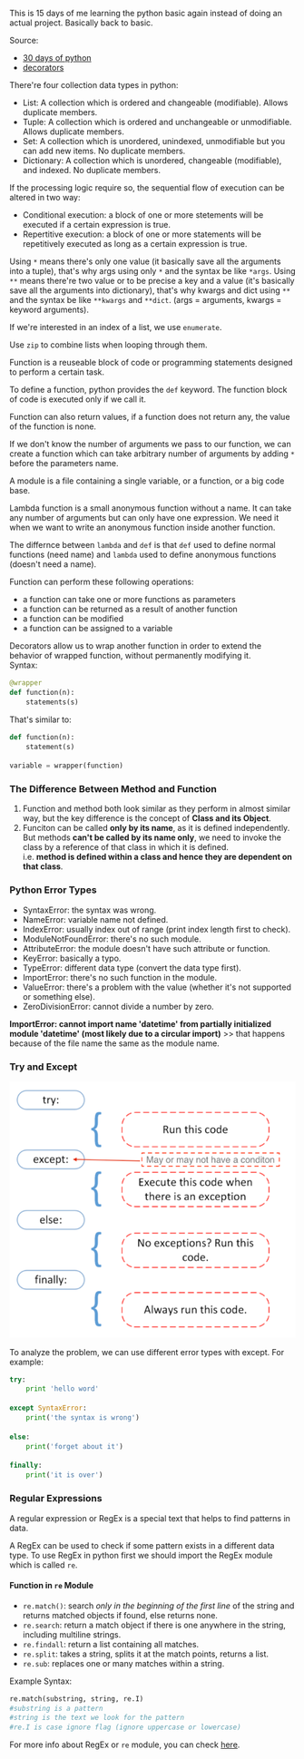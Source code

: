 This is 15 days of me learning the python basic again instead of doing an actual project. Basically back to basic.

Source:
- [30 days of python](https://github.com/Asabeneh/30-Days-Of-Python)
- [decorators](https://stackoverflow.com/a/1594484)

There're four collection data types in python:
- List: A collection which is ordered and changeable (modifiable). Allows duplicate members.
- Tuple: A collection which is ordered and unchangeable or unmodifiable. Allows duplicate members.
- Set: A collection which is unordered, unindexed, unmodifiable but you can add new items. No duplicate members.
- Dictionary: A collection which is unordered, changeable (modifiable), and indexed. No duplicate members.

If the processing logic require so, the sequential flow of execution can be altered in two way:
- Conditional execution: a block of one or more stetements will be executed if a certain expression is true.
- Repertitive execution: a block of one or more statements will be repetitively executed as long as a certain expression is true.

Using `*` means there's only one value (it basically save all the arguments into a tuple), that's why args using only `*` and the syntax be like `*args`. Using `**` means there're two value or to be precise a key and a value (it's basically save all the arguments into dictionary), that's why kwargs and dict using `**` and the syntax be like `**kwargs` and `**dict`. (args = arguments, kwargs = keyword arguments).

If we're interested in an index of a list, we use `enumerate`.

Use `zip` to combine lists when looping through them.

Function is a reuseable block of code or programming statements  designed to perform a certain task.

To define a function, python provides the `def` keyword. The function block of code is executed only if we call it.

Function can also return values, if a function does not return any, the value of the function is none.

If we don't know the number of arguments we pass to our function, we can create a function which can take arbitrary number of arguments by adding `*` before the parameters name.

A module is a file containing a single variable, or a function, or a big code base.

Lambda function is a small anonymous function without a name. It can take any number of arguments but can only have one expression. We need it when we want to write an anonymous function inside another function.

The differnce between `lambda` and `def` is that `def` used to define normal functions (need name) and `lambda` used to define anonymous functions (doesn't need a name).

Function can perform these following operations:
- a function can take one or more functions as parameters
- a function can be returned as a result of another function
- a function can be modified
- a function can be assigned to a variable

Decorators allow us to wrap another function in order to extend the behavior of wrapped function, without permanently modifying it. <br>
Syntax:

```python
@wrapper
def function(n):
    statements(s)
```

That's similar to:

```python
def function(n):
    statement(s)

variable = wrapper(function)
```

### The Difference Between Method and Function

1. Function and method both look similar as they perform in almost similar way, but the key difference is the concept of **Class and its Object**.
2. Funciton can be called **only by its name**, as it is defined independently. But methods **can't be called by its name only**, we need to invoke the class by a reference of that class in which it is defined. <br>
i.e. **method is defined within a class and hence they are dependent on that class**.

### Python Error Types

- SyntaxError: the syntax was wrong.
- NameError: variable name not defined.
- IndexError: usually index out of range (print index length first to check).
- ModuleNotFoundError: there's no such module.
- AttributeError: the module doesn't have such attribute or function.
- KeyError: basically a typo.
- TypeError: different data type (convert the data type first).
- ImportError: there's no such function in the module.
- ValueError: there's a problem with the value (whether it's not supported or something else).
- ZeroDivisionError: cannot divide a number by zero.

**ImportError: cannot import name 'datetime' from partially initialized module 'datetime' (most likely due to a circular import)** >> that happens because of the file name the same as the module name.

### Try and Except

![](try-except.png)

To analyze the problem, we can use different error types with except. For example: <br>
```python
try:
    print 'hello word'

except SyntaxError:
    print('the syntax is wrong')

else:
    print('forget about it')

finally:
    print('it is over')
```

### Regular Expressions

A regular expression or RegEx is a special text that helps to find patterns in data.

A RegEx can be used to check if some pattern exists in a different data type. To use RegEx in python first we should import the RegEx module which is called `re`.

#### Function in `re` Module

- `re.match()`: search *only in the beginning of the first line* of the string and returns matched objects if found, else returns none.
- `re.search`: return a match object if there is one anywhere in the string, including multiline strings.
- `re.findall`: return a list containing all matches.
- `re.split`: takes a string, splits it at the match points, returns a list.
- `re.sub`: replaces one or many matches within a string.

Example Syntax:

```python
re.match(substring, string, re.I)
#substring is a pattern
#string is the text we look for the pattern
#re.I is case ignore flag (ignore uppercase or lowercase)
```

For more info about RegEx or `re` module, you can check [here](https://github.com/Asabeneh/30-Days-Of-Python/blob/master/18_Day_Regular_expressions/18_regular_expressions.md#writing-regex-patterns).

